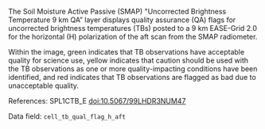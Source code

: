The Soil Moisture Active Passive (SMAP) "Uncorrected Brightness Temperature 9 km QA” layer displays quality assurance (QA) flags for uncorrected brightness temperatures (TBs) posted to a 9 km EASE-Grid 2.0 for the horizontal (H) polarization of the aft scan from the SMAP radiometer.

Within the image, green indicates that TB observations have acceptable quality for science use, yellow indicates that caution should be used with the TB observations as one or more quality-impacting conditions have been identified, and red indicates that TB observations are flagged as bad due to unacceptable quality.

References: SPL1CTB_E [doi:10.5067/99LHDR3NUM47](https://dx.doi.org/10.5067/99LHDR3NUM47)

Data field: `cell_tb_qual_flag_h_aft`
